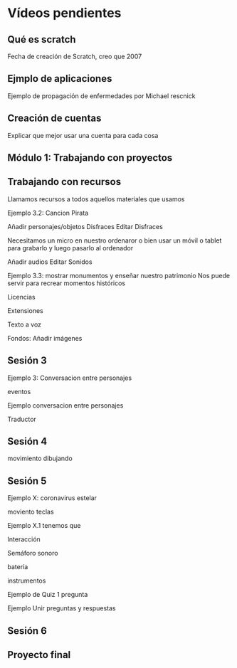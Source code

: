 # Vídeos pendientes


## Qué es scratch
Fecha de creación de Scratch, creo que 2007

## Ejmplo de aplicaciones

Ejemplo de propagación de enfermedades por Michael rescnick 

## Creación de cuentas

Explicar que mejor usar una cuenta para cada cosa

## Módulo 1: Trabajando con proyectos





## Trabajando con recursos
 
Llamamos recursos a todos aquellos materiales que usamos

 Ejemplo 3.2: Cancion Pirata

 Añadir personajes/objetos
     Disfraces
 Editar Disfraces

Necesitamos un micro en  nuestro ordenaror o bien usar un móvil o tablet para grabarlo y luego pasarlo al ordenador

 Añadir audios
     Editar Sonidos

Ejemplo 3.3: mostrar monumentos y enseñar nuestro patrimonio
Nos puede servir para recrear momentos históricos

Licencias

Extensiones

Texto a voz


Fondos: 
  Añadir imágenes


## Sesión 3


Ejemplo 3: Conversacion entre personajes

eventos

Ejemplo conversacion entre personajes


Traductor

## Sesión 4

movimiento
dibujando



## Sesión 5

Ejemplo X: coronavirus estelar

moviento teclas

Ejemplo X.1 tenemos que

Interacción

Semáforo sonoro

batería

instrumentos

Ejemplo de Quiz 1 pregunta

Ejemplo Unir preguntas y respuestas


## Sesión 6


## Proyecto final